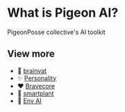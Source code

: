# What is Pigeon AI?
PigeonPosse collective's AI toolkit

## View more

- 🧠 [brainvat](./brainvat/index.md)
- ✨ [Personality](./personality/index.md)
- ❤️ [Bravecore](./bravecore/index.md)
- 🌿 [smartplant](./smartplant/index.md)
- 🤖 [Env AI](./env-ai/index.md)

<!-- # Auto-generated by dovenv. Do not edit -->

